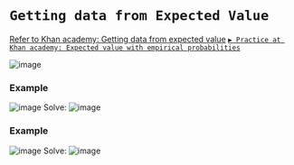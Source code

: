 # `Getting data from Expected Value`
[Refer to Khan academy: Getting data from expected value](https://www.khanacademy.org/math/statistics-probability/random-variables-stats-library/modal/v/empirical-data-expected-value)
[`▶︎ Practice at Khan academy: Expected value with empirical probabilities`](https://www.khanacademy.org/math/statistics-probability/random-variables-stats-library/modal/e/expected-value-with-empirical-probabilities)

![image](https://user-images.githubusercontent.com/14041622/44713196-38160500-aae5-11e8-95b4-15f7970c18fa.png)


### Example
![image](https://user-images.githubusercontent.com/14041622/44713181-27658f00-aae5-11e8-8b09-2b787df43d03.png)
Solve:
![image](https://user-images.githubusercontent.com/14041622/44713235-4f54f280-aae5-11e8-8c07-37f20a65edb6.png)


### Example
![image](https://user-images.githubusercontent.com/14041622/44717823-b1672500-aaf0-11e8-90a9-0c8073d2268b.png)
Solve:
![image](https://user-images.githubusercontent.com/14041622/44717961-20447e00-aaf1-11e8-898f-531a26a046df.png)
